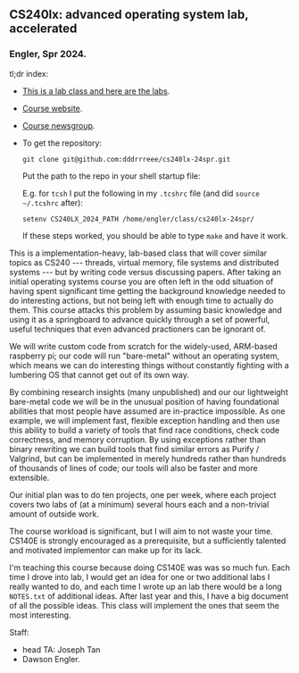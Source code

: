 ## CS240lx: advanced operating system lab, accelerated
### Engler, Spr 2024.

tl;dr index:

  - [This is a lab class and here are the labs](./labs/).
  - [Course website](https://github.com/dddrrreee/cs240lx-24spr).
  - [Course newsgroup](https://github.com/dddrrreee/cs240lx-24spr).
  - To get the repository: 

        git clone git@github.com:dddrrreee/cs240lx-24spr.git

    Put the path to the repo in your shell startup file:

    E.g. for `tcsh` I put the following in my `.tcshrc` file (and
    did `source ~/.tcshrc` after):
 
        setenv CS240LX_2024_PATH /home/engler/class/cs240lx-24spr/

    If these steps worked, you should be able to type `make` and have
    it work.

This is a implementation-heavy, lab-based class that will cover similar
topics as CS240 --- threads, virtual memory, file systems and distributed
systems --- but by writing code versus discussing papers.  After taking an
initial operating systems course you are often left in the odd situation
of having spent significant time getting the background knowledge needed
to do interesting actions, but not being left with enough time to actually
do them.  This course attacks this problem by assuming basic knowledge and
using it as a springboard to advance quickly through a set of powerful,
useful techniques that even advanced practioners can be ignorant of.

We will write custom code from scratch for the widely-used, ARM-based
raspberry pi; our code will run "bare-metal" without an operating system,
which means we can do interesting things without constantly fighting
with a lumbering OS that cannot get out of its own way.

By combining research insights (many unpublished) and our our lightweight
bare-metal code we will be in the unusual position of having foundational
abilities that most people have assumed are in-practice impossible.
As one example, we will implement fast, flexible exception handling
and then use this ability to build a variety of tools that find race
conditions, check code correctness, and memory  corruption.  By using
exceptions rather than binary rewriting we can build tools that find
similar errors as Purify / Valgrind, but can be implemented in merely
hundreds rather than hundreds of thousands of lines of code; our tools
will also be faster and more extensible.

Our initial plan was to do ten projects, one per week, where each project
covers two labs of (at a minimum) several hours each and a non-trivial
amount of outside work.

The course workload is significant, but I will aim to not waste your time.
CS140E is strongly encouraged as a prerequisite, but a sufficiently
talented and motivated implementor can make up for its lack.

I'm teaching this course because doing CS140E was was so much fun.
Each time I drove into lab, I would get an idea for one or two additional
labs I really wanted to do, and each time I wrote up an lab there would
be a long `NOTES.txt` of additional ideas.  After last year and this, I
have a big document of all the possible ideas.  This class will implement
the ones that seem the most interesting.

Staff:
  - head TA: Joseph Tan 
  - Dawson Engler.
